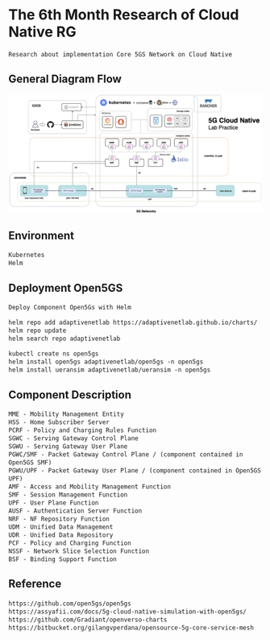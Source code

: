 # The 6th Month Research of Cloud Native RG
```
Research about implementation Core 5GS Network on Cloud Native
```

## General Diagram Flow
![](docs/img/5Glab.png)

## Environment
```
Kubernetes
Helm
```

## Deployment Open5GS
```
Deploy Component Open5Gs with Helm
```
```
helm repo add adaptivenetlab https://adaptivenetlab.github.io/charts/
helm repo update
helm search repo adaptivenetlab
```
```
kubectl create ns open5gs
helm install open5gs adaptivenetlab/open5gs -n open5gs
helm install ueransim adaptivenetlab/ueransim -n open5gs
```

## Component Description
```
MME - Mobility Management Entity
HSS - Home Subscriber Server
PCRF - Policy and Charging Rules Function
SGWC - Serving Gateway Control Plane
SGWU - Serving Gateway User Plane
PGWC/SMF - Packet Gateway Control Plane / (component contained in Open5GS SMF)
PGWU/UPF - Packet Gateway User Plane / (component contained in Open5GS UPF)
AMF - Access and Mobility Management Function
SMF - Session Management Function
UPF - User Plane Function
AUSF - Authentication Server Function
NRF - NF Repository Function
UDM - Unified Data Management
UDR - Unified Data Repository
PCF - Policy and Charging Function
NSSF - Network Slice Selection Function
BSF - Binding Support Function
```

## Reference 
```
https://github.com/open5gs/open5gs
https://assyafii.com/docs/5g-cloud-native-simulation-with-open5gs/
https://github.com/Gradiant/openverso-charts
https://bitbucket.org/gilangvperdana/opensource-5g-core-service-mesh
```